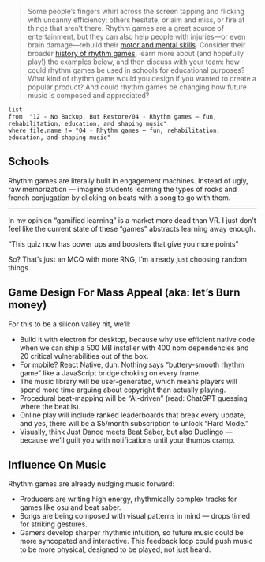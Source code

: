 > Some people’s fingers whirl across the screen tapping and flicking with uncanny efficiency; others hesitate, or aim and miss, or fire at things that aren’t there. Rhythm games are a great source of entertainment, but they can also help people with injuries—or even brain damage—rebuild their [motor and mental skills](https://www.mcgill.ca/spl/files/spl/begelfhn2017.pdf). Consider their broader [history of rhythm games](https://splice.com/blog/history-rhythm-games/), learn more about (and hopefully play!) the examples below, and then discuss with your team: how could rhythm games be used in schools for educational purposes? What kind of rhythm game would you design if you wanted to create a popular product? And could rhythm games be changing how future music is composed and appreciated?

```dataview
list
from  "12 - No Backup, But Restore/04 - Rhythm games — fun, rehabilitation, education, and shaping music"
where file.name != "04 - Rhythm games — fun, rehabilitation, education, and shaping music"
```

## Schools

Rhythm games are literally built in engagement machines. Instead of ugly, raw memorization — imagine students learning the types of rocks and french conjugation by clicking on beats with a song to go with them.

---

In my opinion “gamified learning” is a market more dead than VR. I just don’t feel like the current state of these “games” abstracts learning away enough.

“This quiz now has power ups and boosters that give you more points”

So? That’s just an MCQ with more RNG, I’m already just choosing random things.

## Game Design For Mass Appeal (aka: let’s Burn money)

For this to be a silicon valley hit, we’ll:

 - Build it with electron for desktop, because why use efficient native code when we can ship a 500 MB installer with 400 npm dependencies and 20 critical vulnerabilities out of the box.
 - For mobile? React Native, duh. Nothing says “buttery-smooth rhythm game” like a JavaScript bridge choking on every frame.
 - The music library will be user-generated, which means players will spend more time arguing about copyright than actually playing.
 - Procedural beat-mapping will be “AI-driven” (read: ChatGPT guessing where the beat is).
 - Online play will include ranked leaderboards that break every update, and yes, there will be a $5/month subscription to unlock “Hard Mode.”
 - Visually, think Just Dance meets Beat Saber, but also Duolingo — because we’ll guilt you with notifications until your thumbs cramp.

## Influence On Music

Rhythm games are already nudging music forward:

- Producers are writing high energy, rhythmically complex tracks for games like osu and beat saber.
- Songs are being composed with visual patterns in mind — drops timed for striking gestures.
- Gamers develop sharper rhythmic intuition, so future music could be more syncopated and interactive. This feedback loop could push music to be more physical, designed to be played, not just heard.
